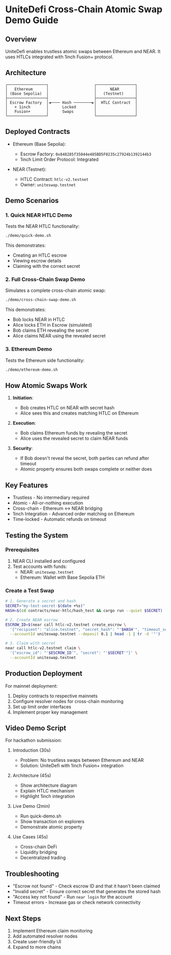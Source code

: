 # UniteDefi Cross-Chain Atomic Swap Demo Guide

## Overview

UniteDefi enables trustless atomic swaps between Ethereum and NEAR.
It uses HTLCs integrated with 1inch Fusion+ protocol.

## Architecture

```
┌─────────────────┐                    ┌─────────────────┐
│   Ethereum      │                    │      NEAR       │
│ (Base Sepolia)  │                    │   (Testnet)     │
├─────────────────┤                    ├─────────────────┤
│ Escrow Factory  │◄──── Hash ────────►│  HTLC Contract  │
│   + 1inch       │      Locked        │                 │
│   Fusion+       │      Swaps         │                 │
└─────────────────┘                    └─────────────────┘
```

## Deployed Contracts

- Ethereum (Base Sepolia):
  - Escrow Factory: `0x848285f35044e485BD5F0235c27924b1392144b3`
  - 1inch Limit Order Protocol: Integrated

- NEAR (Testnet):
  - HTLC Contract: `htlc-v2.testnet`
  - Owner: `uniteswap.testnet`

## Demo Scenarios

### 1. Quick NEAR HTLC Demo

Tests the NEAR HTLC functionality:

```bash
./demo/quick-demo.sh
```

This demonstrates:
- Creating an HTLC escrow
- Viewing escrow details
- Claiming with the correct secret

### 2. Full Cross-Chain Swap Demo

Simulates a complete cross-chain atomic swap:

```bash
./demo/cross-chain-swap-demo.sh
```

This demonstrates:
- Bob locks NEAR in HTLC
- Alice locks ETH in Escrow (simulated)
- Bob claims ETH revealing the secret
- Alice claims NEAR using the revealed secret

### 3. Ethereum Demo

Tests the Ethereum side functionality:

```bash
./demo/ethereum-demo.sh
```

## How Atomic Swaps Work

1. **Initiation**: 
   - Bob creates HTLC on NEAR with secret hash
   - Alice sees this and creates matching HTLC on Ethereum

2. **Execution**:
   - Bob claims Ethereum funds by revealing the secret
   - Alice uses the revealed secret to claim NEAR funds

3. **Security**:
   - If Bob doesn't reveal the secret, both parties can refund after timeout
   - Atomic property ensures both swaps complete or neither does

## Key Features

- Trustless - No intermediary required
- Atomic - All-or-nothing execution
- Cross-chain - Ethereum <-> NEAR bridging
- 1inch Integration - Advanced order matching on Ethereum
- Time-locked - Automatic refunds on timeout

## Testing the System

### Prerequisites

1. NEAR CLI installed and configured
2. Test accounts with funds:
   - NEAR: `uniteswap.testnet`
   - Ethereum: Wallet with Base Sepolia ETH

### Create a Test Swap

```bash
# 1. Generate a secret and hash
SECRET="my-test-secret-$(date +%s)"
HASH=$(cd contracts/near-htlc/hash_test && cargo run --quiet $SECRET)

# 2. Create NEAR escrow
ESCROW_ID=$(near call htlc-v2.testnet create_escrow \
  '{"recipient": "alice.testnet", "secret_hash": "'$HASH'", "timeout_seconds": 3600}' \
  --accountId uniteswap.testnet --deposit 0.1 | head -1 | tr -d '"')

# 3. Claim with secret
near call htlc-v2.testnet claim \
  '{"escrow_id": "'$ESCROW_ID'", "secret": "'$SECRET'"}' \
  --accountId uniteswap.testnet
```

## Production Deployment

For mainnet deployment:

1. Deploy contracts to respective mainnets
2. Configure resolver nodes for cross-chain monitoring
3. Set up limit order interfaces
4. Implement proper key management

## Video Demo Script

For hackathon submission:

1. Introduction (30s)
   - Problem: No trustless swaps between Ethereum and NEAR
   - Solution: UniteDefi with 1inch Fusion+ integration

2. Architecture (45s)
   - Show architecture diagram
   - Explain HTLC mechanism
   - Highlight 1inch integration

3. Live Demo (2min)
   - Run quick-demo.sh
   - Show transaction on explorers
   - Demonstrate atomic property

4. Use Cases (45s)
   - Cross-chain DeFi
   - Liquidity bridging
   - Decentralized trading

## Troubleshooting

- "Escrow not found" - Check escrow ID and that it hasn't been claimed
- "Invalid secret" - Ensure correct secret that generates the stored hash
- "Access key not found" - Run `near login` for the account
- Timeout errors - Increase gas or check network connectivity

## Next Steps

1. Implement Ethereum claim monitoring
2. Add automated resolver nodes
3. Create user-friendly UI
4. Expand to more chains